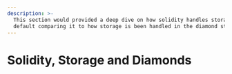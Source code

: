 ```yaml
---
description: >-
  This section would provided a deep dive on how solidity handles storage by
  default comparing it to how storage is been handled in the diamond standard.
---
```


# Solidity, Storage and Diamonds

